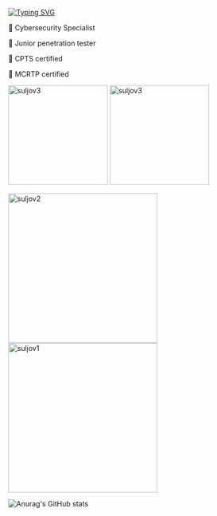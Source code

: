 [![Typing SVG](https://readme-typing-svg.herokuapp.com?font=Butcherman&weight=200&duration=3000&pause=1000&color=9C0000&background=5D20FF00&random=true&width=442&lines=It's+you+versus+yourself)](https://git.io/typing-svg)

💎 Cybersecurity Specialist

💎 Junior penetration tester

💎 CPTS certified

💎 MCRTP certified


[<img src="https://academy.hackthebox.com/storage/exam_badges/312krCbLBwwnMN1uaOXohoEjSE6Fb8ljaXi7B4zL.png" alt="suljov3" style="width: 200px;">](https://www.credly.com/badges/095972c3-5f86-4ca4-8c95-f5af0f498304/public_url)
[<img src="https://images.credly.com/images/6ea4686c-c2c4-46a0-8582-de6b1467c874/blob" alt="suljov3" style="width: 200px;">](https://www.credly.com/badges/08cae1c0-1fe2-48c6-bf58-9cfcef8a97c7/public_url)

[<img src="https://tryhackme-badges.s3.amazonaws.com/suljov.png" alt="suljov2" style="width: 300px;">](https://tryhackme.com/p/suljov)
[<img src="https://www.hackthebox.eu/badge/image/432163" alt="suljov1" style="width: 300px;">](https://app.hackthebox.com/profile/432163)

![Anurag's GitHub stats](https://github-readme-stats.vercel.app/api?username=suljov&show_icons=true&theme=dracula)

